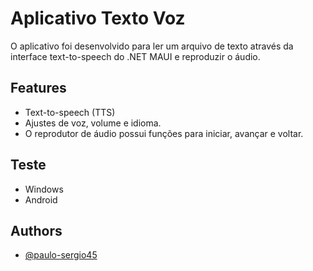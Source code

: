 
# Aplicativo Texto Voz

O aplicativo foi desenvolvido para ler um arquivo de texto através da interface text-to-speech do .NET MAUI e reproduzir o áudio.


## Features

- Text-to-speech (TTS)
- Ajustes de voz, volume e idioma.
- O reprodutor de áudio possui funções para iniciar, avançar e voltar.

## Teste

- Windows
- Android


## Authors

- [@paulo-sergio45 ](https://github.com/paulo-sergio45)
